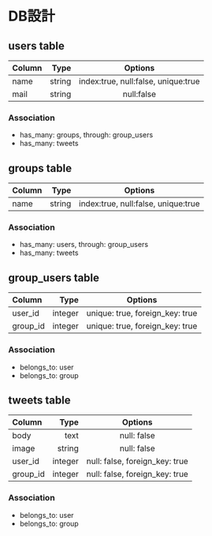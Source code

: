 # DB設計

## users table

| Column | Type    | Options                            |
|:-------|--------:|:----------------------------------:|
| name   | string  | index:true, null:false, unique:true|
| mail   | string  | null:false                         |

### Association

* has_many: groups, through: group_users
* has_many: tweets

## groups table

| Column | Type    | Options                            |
|:-------|--------:|:----------------------------------:|
| name   | string  | index:true, null:false, unique:true|

### Association

* has_many: users, through: group_users
* has_many: tweets


## group_users table

| Column   | Type    | Options                         |
|:---------|--------:|:-------------------------------:|
| user_id  | integer | unique: true, foreign_key: true |
| group_id | integer | unique: true, foreign_key: true |

### Association

* belongs_to: user
* belongs_to: group


## tweets table

| Column   | Type    | Options                            |
|:---------|--------:|:----------------------------------:|
| body     | text    | null: false                        |
| image    | string  | null: false                        |
| user_id  | integer | null: false, foreign_key: true     |
| group_id | integer | null: false, foreign_key: true     |

### Association

* belongs_to: user
* belongs_to: group






